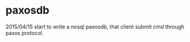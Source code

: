 # paxosdb

2015/04/15 start to write a nosql paxosdb, that client submit cmd through paxos protocol.
